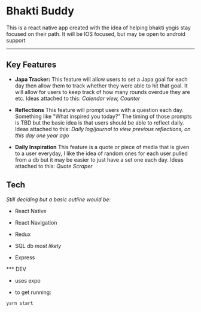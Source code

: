 # Bhakti Buddy

This is a react native app created with the idea of helping bhakti yogis stay focused on their path. It will be IOS focused, but may be open to android support

---

## Key Features

- **Japa Tracker:** This feature will allow users to set a Japa goal for each day then allow them to track whether they were able to hit that goal. It will allow for users to keep track of how many rounds overdue they are etc. Ideas attached to this: *Calendar view, Counter*

- **Reflections** This feature will prompt users with a question each day. Something like "What inspired you today?" The timing of those prompts is TBD but the basic idea is that users should be able to reflect daily. Ideas attached to this: *Daily log/journal to view previous reflections, on this day one year ago*

- **Daily Inspiration** This feature is a quote or piece of media that is given to a user everyday, I like the idea of random ones for each user pulled from a db but it may be easier to just have a set one each day. Ideas attached to this: *Quote Scraper*

## Tech

*Still deciding but a basic outline would be:*

- React Native

- React Navigation

- Redux

- SQL db *most likely*

- Express

*** DEV

- uses expo

- to get running:

```yarn start```
